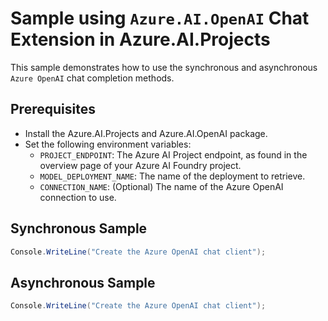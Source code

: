 # Sample using `Azure.AI.OpenAI` Chat Extension in Azure.AI.Projects

This sample demonstrates how to use the synchronous and asynchronous `Azure OpenAI` chat completion methods.

## Prerequisites

- Install the Azure.AI.Projects and Azure.AI.OpenAI package.
- Set the following environment variables:
  - `PROJECT_ENDPOINT`: The Azure AI Project endpoint, as found in the overview page of your Azure AI Foundry project.
  - `MODEL_DEPLOYMENT_NAME`: The name of the deployment to retrieve.
  - `CONNECTION_NAME`: (Optional) The name of the Azure OpenAI connection to use.

## Synchronous Sample

```C# Snippet:AI_Projects_AzureOpenAIChatSync
Console.WriteLine("Create the Azure OpenAI chat client");
```

## Asynchronous Sample
```C# Snippet:AI_Projects_AzureOpenAIChatAsync
Console.WriteLine("Create the Azure OpenAI chat client");
```
